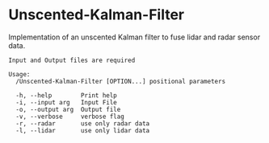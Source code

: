 # Unscented-Kalman-Filter
Implementation of an unscented Kalman filter to fuse lidar and radar sensor data.
```
Input and Output files are required

Usage:
  /Unscented-Kalman-Filter [OPTION...] positional parameters

  -h, --help        Print help
  -i, --input arg   Input File
  -o, --output arg  Output file
  -v, --verbose     verbose flag
  -r, --radar       use only radar data
  -l, --lidar       use only lidar data
```